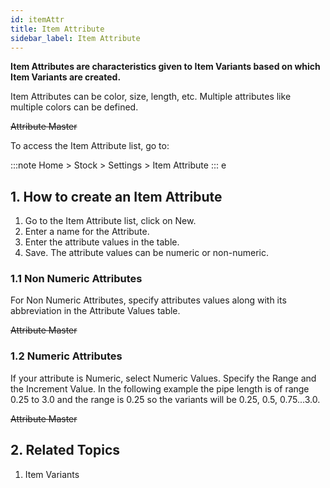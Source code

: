 ```yaml
---
id: itemAttr
title: Item Attribute
sidebar_label: Item Attribute
---
```


**Item Attributes are characteristics given to Item Variants based on which Item Variants are created.**

Item Attributes can be color, size, length, etc. Multiple attributes like multiple colors can be defined.

~~Attribute Master~~

To access the Item Attribute list, go to:

:::note
Home > Stock > Settings > Item Attribute
:::
e
## 1. How to create an Item Attribute 
1. Go to the Item Attribute list, click on New.
1. Enter a name for the Attribute.
1. Enter the attribute values in the table.
1. Save.
The attribute values can be numeric or non-numeric.

### 1.1 Non Numeric Attributes 
For Non Numeric Attributes, specify attributes values along with its abbreviation in the Attribute Values table.

~~Attribute Master~~

### 1.2 Numeric Attributes 
If your attribute is Numeric, select Numeric Values. Specify the Range and the Increment Value. In the following example the pipe length is of range 0.25 to 3.0 and the range is 0.25 so the variants will be 0.25, 0.5, 0.75...3.0.

~~Attribute Master~~

## 2. Related Topics 
1. Item Variants
